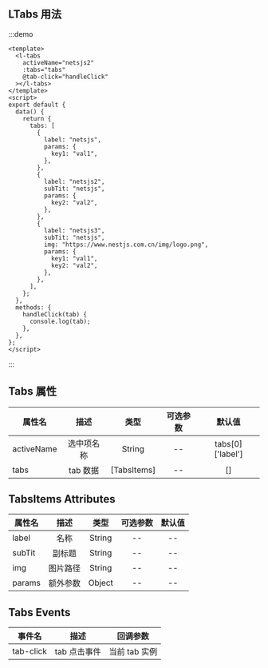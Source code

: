 ## LTabs 用法

:::demo

```vue
<template>
  <l-tabs
    activeName="netsjs2"
    :tabs="tabs"
    @tab-click="handleClick"
  ></l-tabs>
</template>
<script>
export default {
  data() {
    return {
      tabs: [
        {
          label: "netsjs",
          params: {
            key1: "val1",
          },
        },
        {
          label: "netsjs2",
          subTit: "netsjs",
          params: {
            key2: "val2",
          },
        },
        {
          label: "netsjs3",
          subTit: "netsjs",
          img: "https://www.nestjs.com.cn/img/logo.png",
          params: {
            key1: "val1",
            key2: "val2",
          },
        },
      ],
    };
  },
  methods: {
    handleClick(tab) {
      console.log(tab);
    },
  },
};
</script>
```

:::

## Tabs 属性

| 属性名     |    描述    |    类型     | 可选参数 |      默认值      |
| ---------- | :--------: | :---------: | :------: | :--------------: |
| activeName | 选中项名称 |   String    |    --    | tabs[0]['label'] |
| tabs       |  tab 数据  | [TabsItems] |    --    |        []        |

## TabsItems Attributes

| 属性名 |   描述   |  类型  | 可选参数 | 默认值 |
| ------ | :------: | :----: | :------: | :----: |
| label  |   名称   | String |    --    |   --   |
| subTit |  副标题  | String |    --    |   --   |
| img    | 图片路径 | String |    --    |   --   |
| params | 额外参数 | Object |    --    |   --   |

## Tabs Events

| 事件名    |     描述     |   回调参数    |
| --------- | :----------: | :-----------: |
| tab-click | tab 点击事件 | 当前 tab 实例 |
